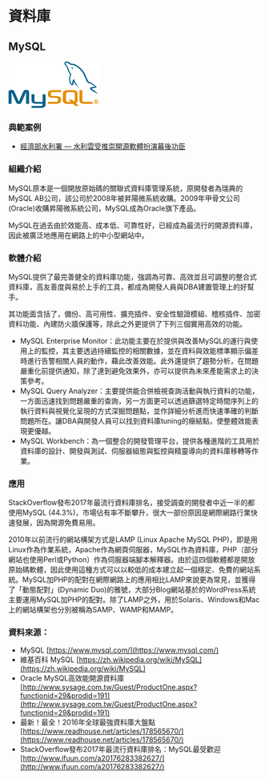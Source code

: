 # **資料庫**

## **MySQL**

![](/assets/MySQL..png)

### 典範案例

* [經濟部水利署 — 水利雲受推崇開源軟體扮演幕後功臣](/shui-li-yun-shou-tui-chong-kai-yuan-ruan-ti-ban-yan-mu-hou-gong-chen.md)

### 組織介紹

MySQL原本是一個開放原始碼的關聯式資料庫管理系統，原開發者為瑞典的MySQL AB公司，該公司於2008年被昇陽微系統收購。2009年甲骨文公司\(Oracle\)收購昇陽微系統公司，MySQL成為Oracle旗下產品。

MySQL在過去由於效能高、成本低、可靠性好，已經成為最流行的開源資料庫，因此被廣泛地應用在網路上的中小型網站中。

### 軟體介紹

MySQL提供了最完善健全的資料庫功能，強調為可靠、高效並且可調整的整合式資料庫，高友善度與易於上手的工具，都成為開發人員與DBA建置管理上的好幫手。

其功能面含括了，備份、高可用性、擴充插件、安全性驗證模組、稽核插件、加密資料功能、內建防火牆保護等，除此之外更提供了下列三個實用高效的功能。

* MySQL Enterprise Monitor：此功能主要在於提供與改善MySQL的運行與使用上的監控，其主要透過持續監控的相關數據，並在資料與效能標準顯示偏差時進行告警相關人員的動作，藉此改善效能。此外還提供了趨勢分析，在問題嚴重化前提供通知，除了達到避免效果外，亦可以提供為未來產能需求上的決策參考。
* MySQL Query Analyzer：主要提供能合併檢視查詢活動與執行資料的功能，一方面迅速找到問題嚴重的查詢，另一方面更可以透過篩選特定時間序列上的執行資料與視覺化呈現的方式深掘問題點，並作詳細分析進而快速準確的判斷問題所在。讓DBA與開發人員可以找到資料庫tuning的癥結點，使整體效能表現更優越。
* MySQL Workbench：為一個整合的開發管理平台，提供各種進階的工具用於資料庫的設計、開發與測試、伺服器組態與監控與精靈導向的資料庫移轉等作業。

### 應用

StackOverflow發布2017年最流行資料庫排名，接受調查的開發者中近一半的都使用MySQL \(44.3%\)，市場佔有率不斷攀升，很大一部份原因是網際網路行業快速發展，因為開源免費易用。

2010年以前流行的網站構架方式是LAMP \(Linux Apache MySQL PHP\)，即是用Linux作為作業系統，Apache作為網頁伺服器，MySQL作為資料庫，PHP（部分網站也使用Perl或Python）作為伺服器端腳本解釋器。由於這四個軟體都是開放原始碼軟體，因此使用這種方式可以以較低的成本建立起一個穩定、免費的網站系統。MySQL加PHP的配對在網際網路上的應用相比LAMP來說更為常見，並獲得了「動態配對」\(Dynamic Duo\)的雅號，大部分Blog網站基於的WordPress系統主要運用MySQL加PHP的配對。除了LAMP之外，用於Solaris、Windows和Mac上的網站構架也分別被稱為SAMP、WAMP和MAMP。

### 資料來源：

* MySQL [https://www.mysql.com/](https://www.mysql.com/)
* 維基百科 MySQL [https://zh.wikipedia.org/wiki/MySQL](https://zh.wikipedia.org/wiki/MySQL)
* Oracle MySQL高效能開源資料庫 [http://www.sysage.com.tw/Guest/ProductOne.aspx?functionid=29&prodid=191](http://www.sysage.com.tw/Guest/ProductOne.aspx?functionid=29&prodid=191)
* 最新！最全！2016年全球最強資料庫大盤點 [https://www.readhouse.net/articles/178565670/](https://www.readhouse.net/articles/178565670/)
* StackOverflow發布2017年最流行資料庫排名：MySQL最受歡迎 [http://www.ifuun.com/a20176283382627/](http://www.ifuun.com/a20176283382627/)




